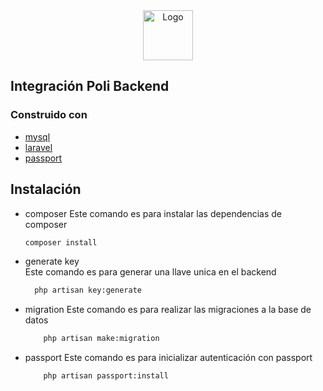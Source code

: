 
<div align="center">
<img src="https://4.bp.blogspot.com/-mYqcTGN2WHI/WtvfU15uRzI/AAAAAAAAVEo/YIleYrMPD1wISugRHjB_KgQOGQ-_3ta-gCLcBGAs/s1600/politecnico-jaime-isaza-cadavid_4716001832.jpg" alt="Logo" width="80" height="80">
</div>

## Integración Poli Backend

### Construido con

* [mysql](https://www.mysql.com/)
* [laravel](https://laravel.com/)
* [passport](https://packagist.org/packages/laravel/passport)

## Instalación

* composer
    Este comando es para instalar las dependencias de composer
    ```sh
  composer install
    ```

* generate key    
    Este comando es para generar una llave unica en el backend
  ```sh
    php artisan key:generate
  ```

* migration
    Este comando es para realizar las migraciones a la base de datos
    ```sh
        php artisan make:migration
    ```

* passport
    Este comando es para inicializar autenticación con passport
    ```sh
        php artisan passport:install
    ```